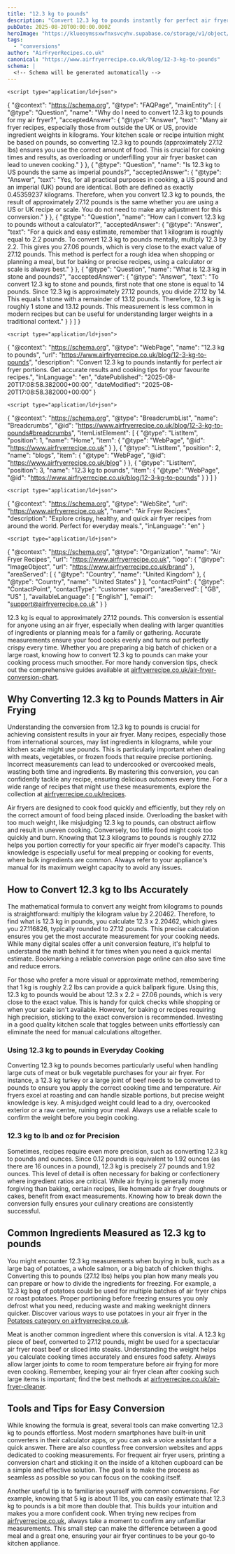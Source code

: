 ```yaml
---
title: "12.3 kg to pounds"
description: "Convert 12.3 kg to pounds instantly for perfect air fryer portions. Get accurate results and cooking tips for your favourite recipes."
pubDate: 2025-08-20T00:00:00.000Z
heroImage: "https://klueoymssxwfnxsvcyhv.supabase.co/storage/v1/object/public/Shmucket/12-3-kg-to-pounds.webp"
tags:
  - "conversions"
author: "AirFryerRecipes.co.uk"
canonical: "https://www.airfryerrecipe.co.uk/blog/12-3-kg-to-pounds"
schema: |
  <!-- Schema will be generated automatically -->
---
```

<script type="application/ld+json">
{
    "@context": "https://schema.org",
    "@type": "BlogPosting",
    "url": "https://www.airfryerrecipe.co.uk/blog/12-3-kg-to-pounds",
    "mainEntityOfPage": {
        "@type": "WebPage",
        "@id": "https://www.airfryerrecipe.co.uk/blog/12-3-kg-to-pounds"
    },
    "headline": "Quick 12.3 kg to Pounds Conversion for Air Fryer Cooking",
    "description": "Convert 12.3 kg to pounds instantly for perfect air fryer portions. Get accurate results and cooking tips for your favourite recipes.",
    "author": {
        "@type": "Person",
        "name": "AirFryerRecipes.co.uk",
        "url": "https://www.airfryerrecipe.co.uk/about",
        "image": {
            "@type": "ImageObject",
            "url": "https://klueoymssxwfnxsvcyhv.supabase.co/storage/v1/object/public/Shmucket/Me.jpg"
        }
    },
    "publisher": {
        "@type": "Organization",
        "name": "Air Fryer Recipe",
        "logo": {
            "@type": "ImageObject",
            "url": "https://cdn.prod.website-files.com/68224a465dfe9a7ab4f57570/6844191451a8b2f1e37e63cc_Untitled%20design%20-%202025-06-05T205644.948%20(1).png"
        }
    },
    "datePublished": "2025-08-20T17:08:58.382Z",
    "dateModified": "2025-08-20T17:08:58.382Z",
    "image": {
        "@type": "ImageObject",
        "url": "https://klueoymssxwfnxsvcyhv.supabase.co/storage/v1/object/public/Shmucket/12-3-kg-to-pounds.webp"
    },
    "about": {
        "@type": "Thing",
        "name": "Conversions"
    },
    "articleSection": "Conversions",
    "inLanguage": "en-GB"
}
</script>

    <script type="application/ld+json">
{
    "@context": "https://schema.org",
    "@type": "FAQPage",
    "mainEntity": [
        {
            "@type": "Question",
            "name": "Why do I need to convert 12.3 kg to pounds for my air fryer?",
            "acceptedAnswer": {
                "@type": "Answer",
                "text": "Many air fryer recipes, especially those from outside the UK or US, provide ingredient weights in kilograms. Your kitchen scale or recipe intuition might be based on pounds, so converting 12.3 kg to pounds (approximately 27.12 lbs) ensures you use the correct amount of food. This is crucial for cooking times and results, as overloading or underfilling your air fryer basket can lead to uneven cooking."
            }
        },
        {
            "@type": "Question",
            "name": "Is 12.3 kg to US pounds the same as imperial pounds?",
            "acceptedAnswer": {
                "@type": "Answer",
                "text": "Yes, for all practical purposes in cooking, a US pound and an imperial (UK) pound are identical. Both are defined as exactly 0.45359237 kilograms. Therefore, when you convert 12.3 kg to pounds, the result of approximately 27.12 pounds is the same whether you are using a US or UK recipe or scale. You do not need to make any adjustment for this conversion."
            }
        },
        {
            "@type": "Question",
            "name": "How can I convert 12.3 kg to pounds without a calculator?",
            "acceptedAnswer": {
                "@type": "Answer",
                "text": "For a quick and easy estimate, remember that 1 kilogram is roughly equal to 2.2 pounds. To convert 12.3 kg to pounds mentally, multiply 12.3 by 2.2. This gives you 27.06 pounds, which is very close to the exact value of 27.12 pounds. This method is perfect for a rough idea when shopping or planning a meal, but for baking or precise recipes, using a calculator or scale is always best."
            }
        },
        {
            "@type": "Question",
            "name": "What is 12.3 kg in stone and pounds?",
            "acceptedAnswer": {
                "@type": "Answer",
                "text": "To convert 12.3 kg to stone and pounds, first note that one stone is equal to 14 pounds. Since 12.3 kg is approximately 27.12 pounds, you divide 27.12 by 14. This equals 1 stone with a remainder of 13.12 pounds. Therefore, 12.3 kg is roughly 1 stone and 13.12 pounds. This measurement is less common in modern recipes but can be useful for understanding larger weights in a traditional context."
            }
        }
    ]
}
</script>

    <script type="application/ld+json">
{
    "@context": "https://schema.org",
    "@type": "WebPage",
    "name": "12.3 kg to pounds",
    "url": "https://www.airfryerrecipe.co.uk/blog/12-3-kg-to-pounds",
    "description": "Convert 12.3 kg to pounds instantly for perfect air fryer portions. Get accurate results and cooking tips for your favourite recipes.",
    "inLanguage": "en",
    "datePublished": "2025-08-20T17:08:58.382000+00:00",
    "dateModified": "2025-08-20T17:08:58.382000+00:00"
}
</script>

    <script type="application/ld+json">
{
    "@context": "https://schema.org",
    "@type": "BreadcrumbList",
    "name": "Breadcrumbs",
    "@id": "https://www.airfryerrecipe.co.uk/blog/12-3-kg-to-pounds#breadcrumbs",
    "itemListElement": [
        {
            "@type": "ListItem",
            "position": 1,
            "name": "Home",
            "item": {
                "@type": "WebPage",
                "@id": "https://www.airfryerrecipe.co.uk"
            }
        },
        {
            "@type": "ListItem",
            "position": 2,
            "name": "blogs",
            "item": {
                "@type": "WebPage",
                "@id": "https://www.airfryerrecipe.co.uk/blog"
            }
        },
        {
            "@type": "ListItem",
            "position": 3,
            "name": "12.3 kg to pounds",
            "item": {
                "@type": "WebPage",
                "@id": "https://www.airfryerrecipe.co.uk/blog/12-3-kg-to-pounds"
            }
        }
    ]
}
</script>

    <script type="application/ld+json">
{
    "@context": "https://schema.org",
    "@type": "WebSite",
    "url": "https://www.airfryerrecipe.co.uk",
    "name": "Air Fryer Recipes",
    "description": "Explore crispy, healthy, and quick air fryer recipes from around the world. Perfect for everyday meals.",
    "inLanguage": "en"
}
</script>

    <script type="application/ld+json">
{
    "@context": "https://schema.org",
    "@type": "Organization",
    "name": "Air Fryer Recipes",
    "url": "https://www.airfryerrecipe.co.uk",
    "logo": {
        "@type": "ImageObject",
        "url": "https://www.airfryerrecipe.co.uk/brand"
    },
    "areaServed": [
        {
            "@type": "Country",
            "name": "United Kingdom"
        },
        {
            "@type": "Country",
            "name": "United States"
        }
    ],
    "contactPoint": {
        "@type": "ContactPoint",
        "contactType": "customer support",
        "areaServed": [
            "GB",
            "US"
        ],
        "availableLanguage": [
            "English"
        ],
        "email": "support@airfryerrecipe.co.uk"
    }
}
</script>

<p>12.3 kg is equal to approximately 27.12 pounds. This conversion is essential for anyone using an air fryer, especially when dealing with larger quantities of ingredients or planning meals for a family or gathering. Accurate measurements ensure your food cooks evenly and turns out perfectly crispy every time. Whether you are preparing a big batch of chicken or a large roast, knowing how to convert 12.3 kg to pounds can make your cooking process much smoother. For more handy conversion tips, check out the comprehensive guides available at <a href=https://www.airfryerrecipe.co.uk/air-fryer-conversion-chart>airfryerrecipe.co.uk/air-fryer-conversion-chart</a>.</p>

<h2>Why Converting 12.3 kg to Pounds Matters in Air Frying</h2>
<p>Understanding the conversion from 12.3 kg to pounds is crucial for achieving consistent results in your air fryer. Many recipes, especially those from international sources, may list ingredients in kilograms, while your kitchen scale might use pounds. This is particularly important when dealing with meats, vegetables, or frozen foods that require precise portioning. Incorrect measurements can lead to undercooked or overcooked meals, wasting both time and ingredients. By mastering this conversion, you can confidently tackle any recipe, ensuring delicious outcomes every time. For a wide range of recipes that might use these measurements, explore the collection at <a href=https://www.airfryerrecipe.co.uk/recipes>airfryerrecipe.co.uk/recipes</a>.</p>

<p>Air fryers are designed to cook food quickly and efficiently, but they rely on the correct amount of food being placed inside. Overloading the basket with too much weight, like misjudging 12.3 kg to pounds, can obstruct airflow and result in uneven cooking. Conversely, too little food might cook too quickly and burn. Knowing that 12.3 kilograms to pounds is roughly 27.12 helps you portion correctly for your specific air fryer model's capacity. This knowledge is especially useful for meal prepping or cooking for events, where bulk ingredients are common. Always refer to your appliance's manual for its maximum weight capacity to avoid any issues.</p>

<h2>How to Convert 12.3 kg to lbs Accurately</h2>
<p>The mathematical formula to convert any weight from kilograms to pounds is straightforward: multiply the kilogram value by 2.20462. Therefore, to find what is 12.3 kg in pounds, you calculate 12.3 x 2.20462, which gives you 27.116826, typically rounded to 27.12 pounds. This precise calculation ensures you get the most accurate measurement for your cooking needs. While many digital scales offer a unit conversion feature, it's helpful to understand the math behind it for times when you need a quick mental estimate. Bookmarking a reliable conversion page online can also save time and reduce errors.</p>

<p>For those who prefer a more visual or approximate method, remembering that 1 kg is roughly 2.2 lbs can provide a quick ballpark figure. Using this, 12.3 kg to pounds would be about 12.3 x 2.2 = 27.06 pounds, which is very close to the exact value. This is handy for quick checks while shopping or when your scale isn't available. However, for baking or recipes requiring high precision, sticking to the exact conversion is recommended. Investing in a good quality kitchen scale that toggles between units effortlessly can eliminate the need for manual calculations altogether.</p>

<h3>Using 12.3 kg to pounds in Everyday Cooking</h3>
<p>Converting 12.3 kg to pounds becomes particularly useful when handling large cuts of meat or bulk vegetable purchases for your air fryer. For instance, a 12.3 kg turkey or a large joint of beef needs to be converted to pounds to ensure you apply the correct cooking time and temperature. Air fryers excel at roasting and can handle sizable portions, but precise weight knowledge is key. A misjudged weight could lead to a dry, overcooked exterior or a raw centre, ruining your meal. Always use a reliable scale to confirm the weight before you begin cooking.</p>

<h3>12.3 kg to lb and oz for Precision</h3>
<p>Sometimes, recipes require even more precision, such as converting 12.3 kg to pounds and ounces. Since 0.12 pounds is equivalent to 1.92 ounces (as there are 16 ounces in a pound), 12.3 kg is precisely 27 pounds and 1.92 ounces. This level of detail is often necessary for baking or confectionery where ingredient ratios are critical. While air frying is generally more forgiving than baking, certain recipes, like homemade air fryer doughnuts or cakes, benefit from exact measurements. Knowing how to break down the conversion fully ensures your culinary creations are consistently successful.</p>

<h2>Common Ingredients Measured as 12.3 kg to pounds</h2>
<p>You might encounter 12.3 kg measurements when buying in bulk, such as a large bag of potatoes, a whole salmon, or a big batch of chicken thighs. Converting this to pounds (27.12 lbs) helps you plan how many meals you can prepare or how to divide the ingredients for freezing. For example, a 12.3 kg bag of potatoes could be used for multiple batches of air fryer chips or roast potatoes. Proper portioning before freezing ensures you only defrost what you need, reducing waste and making weeknight dinners quicker. Discover various ways to use potatoes in your air fryer in the <a href=https://www.airfryerrecipe.co.uk/recipe-category/potatoes>Potatoes category on airfryerrecipe.co.uk</a>.</p>

<p>Meat is another common ingredient where this conversion is vital. A 12.3 kg piece of beef, converted to 27.12 pounds, might be used for a spectacular air fryer roast beef or sliced into steaks. Understanding the weight helps you calculate cooking times accurately and ensures food safety. Always allow larger joints to come to room temperature before air frying for more even cooking. Remember, keeping your air fryer clean after cooking such large items is important; find the best methods at <a href=https://www.airfryerrecipe.co.uk/air-fryer-cleaner>airfryerrecipe.co.uk/air-fryer-cleaner</a>.</p>

<h2>Tools and Tips for Easy Conversion</h2>
<p>While knowing the formula is great, several tools can make converting 12.3 kg to pounds effortless. Most modern smartphones have built-in unit converters in their calculator apps, or you can ask a voice assistant for a quick answer. There are also countless free conversion websites and apps dedicated to cooking measurements. For frequent air fryer users, printing a conversion chart and sticking it on the inside of a kitchen cupboard can be a simple and effective solution. The goal is to make the process as seamless as possible so you can focus on the cooking itself.</p>

<p>Another useful tip is to familiarise yourself with common conversions. For example, knowing that 5 kg is about 11 lbs, you can easily estimate that 12.3 kg to pounds is a bit more than double that. This builds your intuition and makes you a more confident cook. When trying new recipes from <a href=https://www.airfryerrecipe.co.uk/>airfryerrecipe.co.uk</a>, always take a moment to confirm any unfamiliar measurements. This small step can make the difference between a good meal and a great one, ensuring your air fryer continues to be your go-to kitchen appliance.</p>
